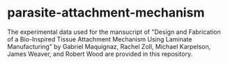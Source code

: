 # parasite-attachment-mechanism
The experimental data used for the mansucript of "Design and Fabrication of a Bio-Inspired Tissue Attachment Mechanism Using Laminate Manufacturing" by Gabriel Maquignaz, Rachel Zoll, Michael Karpelson, James Weaver, and Robert Wood are provided in this repository.
